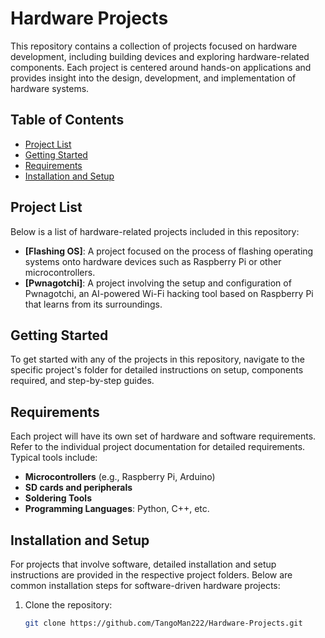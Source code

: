 # Hardware Projects

This repository contains a collection of projects focused on hardware development, including building devices and exploring hardware-related components. Each project is centered around hands-on applications and provides insight into the design, development, and implementation of hardware systems.

## Table of Contents
- [Project List](#project-list)
- [Getting Started](#getting-started)
- [Requirements](#requirements)
- [Installation and Setup](#installation-and-setup)

## Project List
Below is a list of hardware-related projects included in this repository:
- **[Flashing OS]**: A project focused on the process of flashing operating systems onto hardware devices such as Raspberry Pi or other microcontrollers.
- **[Pwnagotchi]**: A project involving the setup and configuration of Pwnagotchi, an AI-powered Wi-Fi hacking tool based on Raspberry Pi that learns from its surroundings.

## Getting Started
To get started with any of the projects in this repository, navigate to the specific project's folder for detailed instructions on setup, components required, and step-by-step guides.

## Requirements
Each project will have its own set of hardware and software requirements. Refer to the individual project documentation for detailed requirements. Typical tools include:
- **Microcontrollers** (e.g., Raspberry Pi, Arduino)
- **SD cards and peripherals**
- **Soldering Tools**
- **Programming Languages**: Python, C++, etc.

## Installation and Setup
For projects that involve software, detailed installation and setup instructions are provided in the respective project folders. Below are common installation steps for software-driven hardware projects:
1. Clone the repository:
   ```bash
   git clone https://github.com/TangoMan222/Hardware-Projects.git
